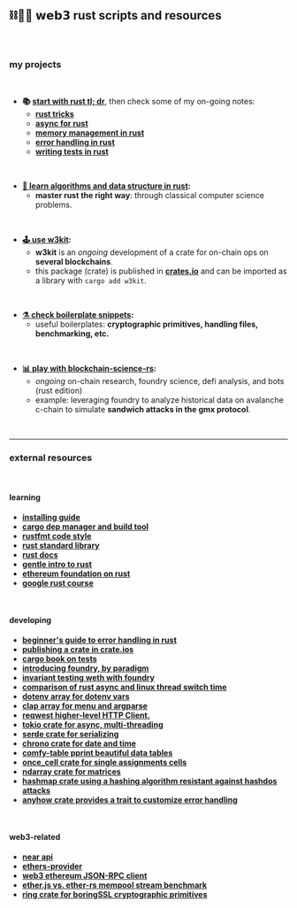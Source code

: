 ## ⛓️🧰🦀 𝘄𝗲𝗯𝟯 rust scripts and resources

<br>


### my projects

<br>

* **📚 [start with rust tl; dr](notes/rust_tldr.md)**, then check some of my on-going notes:
    * **[rust tricks](notes/rust_tricks.md)**
    * **[async for rust](notes/rust_async.md)**
    * **[memory management in rust](notes/rust_memory.md)**
    * **[error handling in rust](notes/rust_errors.md)**
    * **[writing tests in rust](notes/rust_tests.md)**

<br>


* **[📖 learn algorithms and data structure in rust](https://github.com/go-outside-labs/algorithms-and-data-structures-rs):**
  - **master rust the right way**: through classical computer science problems.

<br>

* **[🕹 use w3kit](w3kit):**
    - **w3kit** is an *ongoing* development of a crate for on-chain ops on **several blockchains**.
    - this package (crate) is published in **[crates.io](https://crates.io/crates/w3kit)** and can be imported as a library with `cargo add w3kit`.

<br>

* **[⚗️ check boilerplate snippets](boilerplates):**
    - useful boilerplates: **cryptographic primitives, handling files, benchmarking, etc.**


<br>

* **[📊 play with blockchain-science-rs](https://github.com/go-outside-labs/blockchain-science-rs):**
    - *ongoing* on-chain research, foundry science, defi analysis, and bots (rust edition)
    - example: leveraging foundry to analyze historical data on avalanche c-chain to simulate **sandwich attacks in the gmx protocol**.

<br>


----

### external resources

<br>

#### learning

* **[installing guide](https://web.mit.edu/rust-lang_v1.25/arch/amd64_ubuntu1404/share/doc/rust/html/)**
* **[cargo dep manager and build tool](https://doc.rust-lang.org/cargo/)**
* **[rustfmt code style](https://github.com/rust-lang/rustfmt)**
* **[rust standard library](https://doc.rust-lang.org/std/index.html)**
* **[rust docs](https://doc.rust-lang.org/stable/book/)**
* **[gentle intro to rust](https://stevedonovan.github.io/rust-gentle-intro/readme.html)**
* **[ethereum foundation on rust](https://ethereum.org/en/developers/docs/programming-languages/rust/)**
* **[google rust course](https://github.com/google/comprehensive-rust)**


<br>


#### developing

* **[beginner's guide to error handling in rust](https://www.sheshbabu.com/posts/rust-error-handling/)**
* **[publishing a crate in crate.ios](https://doc.rust-lang.org/cargo/reference/publishing.html)**
* **[cargo book on tests](https://doc.rust-lang.org/cargo/guide/tests.html)**
* **[introducing foundry, by paradigm](https://www.paradigm.xyz/2021/12/introducing-the-foundry-ethereum-development-toolbox)**
* **[invariant testing weth with foundry](https://mirror.xyz/horsefacts.eth/Jex2YVaO65dda6zEyfM_-DXlXhOWCAoSpOx5PLocYgw)**
* **[comparison of rust async and linux thread switch time](https://github.com/jimblandy/context-switch)**
* **[dotenv array for dotenv vars](https://crates.io/crates/dotenv)**
* **[clap array for menu and argparse](https://docs.rs/clap/latest/clap/)**
* **[reqwest higher-level HTTP Client.](https://docs.rs/reqwest/latest/reqwest/)**
* **[tokio crate for async, multi-threading](https://tokio.rs/tokio/tutorial/async)**
* **[serde crate for serializing](https://serde.rs/)**
* **[chrono crate for date and time](https://docs.rs/chrono/latest/chrono/)**
* **[comfy-table pprint beautiful data tables](https://crates.io/crates/comfy-table)**
* **[once_cell crate for single assignments cells](https://crates.io/crates/once_cell)**
* **[ndarray crate for matrices](https://docs.rs/ndarray/0.15.6/ndarray/index.html)**
* **[hashmap crate using a hashing algorithm resistant against hashdos attacks](https://doc.rust-lang.org/std/collections/struct.HashMap.html)**
* **[anyhow crate provides a trait to customize error handling](https://docs.rs/anyhow/latest/anyhow/)**


<br>

#### web3-related

* **[near api](https://crates.io/crates/near-api-tokio)**
* **[ethers-provider](https://crates.io/crates/ethers-providers)**
* **[web3 ethereum JSON-RPC client](https://crates.io/crates/web3)**
* **[ether.js vs. ether-rs mempool stream benchmark](https://github.com/CodeForcer/rust-pending-stream)**
* **[ring crate for boringSSL cryptographic primitives](https://briansmith.org/rustdoc/ring/index.html)**



<br>

